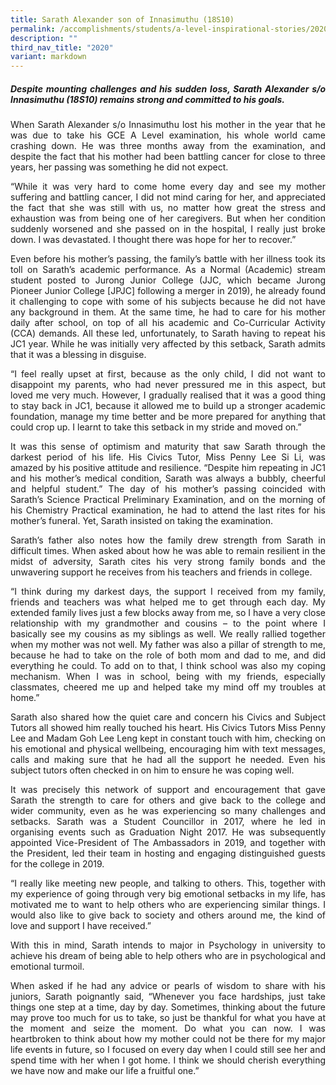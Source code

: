```yaml
---
title: Sarath Alexander son of Innasimuthu (18S10)
permalink: /accomplishments/students/a-level-inspirational-stories/2020/sarath/
description: ""
third_nav_title: "2020"
variant: markdown
---
```

<div align="justify">
<h5>Despite mounting challenges and his sudden loss, Sarath Alexander s/o Innasimuthu (18S10) remains strong and committed to his goals.</h5>

<p>
When Sarath Alexander s/o Innasimuthu lost his mother in the year that he was due to take his GCE A Level examination, his whole world came crashing down. He was three months away from the examination, and despite the fact that his mother had been battling cancer for close to three years, her passing was something he did not expect.</p>

<p>
“While it was very hard to come home every day and see my mother suffering and battling cancer, I did not mind caring for her, and appreciated the fact that she was still with us, no matter how great the stress and exhaustion was from being one of her caregivers. But when her condition suddenly worsened and she passed on in the hospital, I really just broke down. I was devastated. I thought there was hope for her to recover.”</p>

<p>
Even before his mother’s passing, the family’s battle with her illness took its toll on Sarath’s academic performance. As a Normal (Academic) stream student posted to Jurong Junior College (JJC, which became Jurong Pioneer Junior College [JPJC] following a merger in 2019), he already found it challenging to cope with some of his subjects because he did not have any background in them. At the same time, he had to care for his mother daily after school, on top of all his academic and Co-Curricular Activity (CCA) demands. All these led, unfortunately, to Sarath having to repeat his JC1 year. While he was initially very affected by this setback, Sarath admits that it was a blessing in disguise.</p>

<p>
“I feel really upset at first, because as the only child, I did not want to disappoint my parents, who had never pressured me in this aspect, but loved me very much. However, I gradually realised that it was a good thing to stay back in JC1, because it allowed me to build up a stronger academic foundation, manage my time better and be more prepared for anything that could crop up. I learnt to take this setback in my stride and moved on.”</p>

<p>
It was this sense of optimism and maturity that saw Sarath through the darkest period of his life. His Civics Tutor, Miss Penny Lee Si Li, was amazed by his positive attitude and resilience. “Despite him repeating in JC1 and his mother’s medical condition, Sarath was always a bubbly, cheerful and helpful student.” The day of his mother’s passing coincided with Sarath’s Science Practical Preliminary Examination, and on the morning of his Chemistry Practical examination, he had to attend the last rites for his mother’s funeral. Yet, Sarath insisted on taking the examination.</p>

<p>
Sarath’s father also notes how the family drew strength from Sarath in difficult times. When asked about how he was able to remain resilient in the midst of adversity, Sarath cites his very strong family bonds and the unwavering support he receives from his teachers and friends in college.</p>

<p>
“I think during my darkest days, the support I received from my family, friends and teachers was what helped me to get through each day. My extended family lives just a few blocks away from me, so I have a very close relationship with my grandmother and cousins – to the point where I basically see my cousins as my siblings as well. We really rallied together when my mother was not well. My father was also a pillar of strength to me, because he had to take on the role of both mom and dad to me, and did everything he could. To add on to that, I think school was also my coping mechanism. When I was in school, being with my friends, especially classmates, cheered me up and helped take my mind off my troubles at home.”</p>

<p>
Sarath also shared how the quiet care and concern his Civics and Subject Tutors all showed him really touched his heart. His Civics Tutors Miss Penny Lee and Madam Goh Lee Leng kept in constant touch with him, checking on his emotional and physical wellbeing, encouraging him with text messages, calls and making sure that he had all the support he needed. Even his subject tutors often checked in on him to ensure he was coping well.</p>

<p>
It was precisely this network of support and encouragement that gave Sarath the strength to care for others and give back to the college and wider community, even as he was experiencing so many challenges and setbacks. Sarath was a Student Councillor in 2017, where he led in organising events such as Graduation Night 2017. He was subsequently appointed Vice-President of The Ambassadors in 2019, and together with the President, led their team in hosting and engaging distinguished guests for the college in 2019.</p>

<p>
“I really like meeting new people, and talking to others. This, together with my experience of going through very big emotional setbacks in my life, has motivated me to want to help others who are experiencing similar things. I would also like to give back to society and others around me, the kind of love and support I have received.”</p>

<p>
With this in mind, Sarath intends to major in Psychology in university to achieve his dream of being able to help others who are in psychological and emotional turmoil.</p>

<p>
When asked if he had any advice or pearls of wisdom to share with his juniors, Sarath poignantly said, “Whenever you face hardships, just take things one step at a time, day by day. Sometimes, thinking about the future may prove too much for us to take, so just be thankful for what you have at the moment and seize the moment. Do what you can now. I was heartbroken to think about how my mother could not be there for my major life events in future, so I focused on every day when I could still see her and spend time with her when I got home. I think we should cherish everything we have now and make our life a fruitful one.”</p></div>